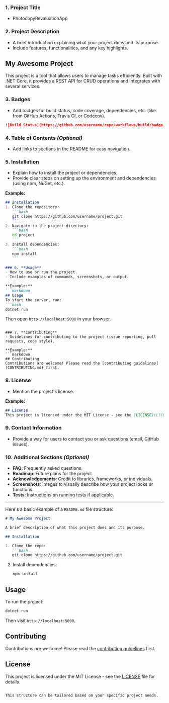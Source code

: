 ### 1. **Project Title**
   - PhotocopyRevaluationApp

### 2. **Project Description**
   - A brief introduction explaining what your project does and its purpose.
   - Include features, functionalities, and any key highlights.

   ## My Awesome Project
   This project is a tool that allows users to manage tasks efficiently. Built with .NET Core, it provides a REST API for CRUD operations and integrates with several services.

### 3. **Badges**
   - Add badges for build status, code coverage, dependencies, etc. (like from GitHub Actions, Travis CI, or Codecov).
   ```markdown
   ![Build Status](https://github.com/username/repo/workflows/build/badge.svg)
   ```

### 4. **Table of Contents** *(Optional)*
   - Add links to sections in the README for easy navigation.

### 5. **Installation**
   - Explain how to install the project or dependencies.
   - Provide clear steps on setting up the environment and dependencies (using npm, NuGet, etc.).

   **Example:**
   ```markdown
   ## Installation
   1. Clone the repository:
      ```bash
      git clone https://github.com/username/project.git
      ```
   2. Navigate to the project directory:
      ```bash
      cd project
      ```
   3. Install dependencies:
      ```bash
      npm install
      ```

### 6. **Usage**
   - How to use or run the project.
   - Include examples of commands, screenshots, or output.

   **Example:**
   ```markdown
   ## Usage
   To start the server, run:
   ```bash
   dotnet run
   ```
   Then open `http://localhost:5000` in your browser.
   ```

### 7. **Contributing**
   - Guidelines for contributing to the project (issue reporting, pull requests, code style).

   **Example:**
   ```markdown
   ## Contributing
   Contributions are welcome! Please read the [contributing guidelines](CONTRIBUTING.md) first.
   ```

### 8. **License**
   - Mention the project's license.

   **Example:**
   ```markdown
   ## License
   This project is licensed under the MIT License - see the [LICENSE](LICENSE) file for details.
   ```

### 9. **Contact Information**
   - Provide a way for users to contact you or ask questions (email, GitHub issues).

### 10. **Additional Sections** *(Optional)*
   - **FAQ**: Frequently asked questions.
   - **Roadmap**: Future plans for the project.
   - **Acknowledgements**: Credit to libraries, frameworks, or individuals.
   - **Screenshots**: Images to visually describe how your project looks or functions.
   - **Tests**: Instructions on running tests if applicable.

---

Here's a basic example of a `README.md` file structure:

```markdown
# My Awesome Project

A brief description of what this project does and its purpose.

## Installation

1. Clone the repo:
   ```bash
   git clone https://github.com/username/project.git
   ```
2. Install dependencies:
   ```bash
   npm install
   ```

## Usage

To run the project:
```bash
dotnet run
```
Then visit `http://localhost:5000`.

## Contributing

Contributions are welcome! Please read the [contributing guidelines](CONTRIBUTING.md) first.

## License

This project is licensed under the MIT License - see the [LICENSE](LICENSE) file for details.
```

This structure can be tailored based on your specific project needs.
